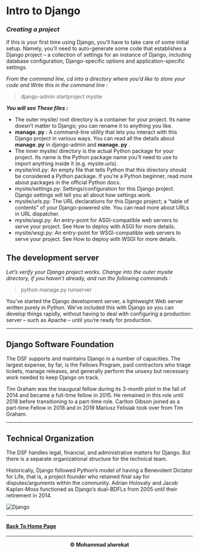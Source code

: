 # Intro to Django

### ***Creating a project***

If this is your first time using Django, you’ll have to take care of some initial setup. Namely,
you’ll need to auto-generate some code that establishes a Django project – a collection of settings for an instance of Django, 
including database configuration, Django-specific options and application-specific settings.

*From the command line, cd into a directory where you’d like to store your code and Write this in the command line :*

>  django-admin startproject mysite


***You will see These files :***

- The outer mysite/ root directory is a container for your project. Its name doesn’t matter to Django; you can rename it to anything you like.
- **manage. py :** A command-line utility that lets you interact with this Django project in various ways. You can read all the details about **manage. py** in django-admin and **manage. py** .
- The inner mysite/ directory is the actual Python package for your project. Its name is the Python package name you’ll need to use to import anything inside it (e.g. mysite.urls).
- mysite/init.py: An empty file that tells Python that this directory should be considered a Python package. If you’re a Python beginner, read more about packages in the official Python docs.
- mysite/settings.py: Settings/configuration for this Django project. Django settings will tell you all about how settings work.
- mysite/urls.py: The URL declarations for this Django project; a “table of contents” of your Django-powered site. You can read more about URLs in URL dispatcher.
- mysite/asgi.py: An entry-point for ASGI-compatible web servers to serve your project. See How to deploy with ASGI for more details.
- mysite/wsgi.py: An entry-point for WSGI-compatible web servers to serve your project. See How to deploy with WSGI for more details.

## The development server

*Let’s verify your Django project works. Change into the outer mysite directory, if you haven’t already, and run the following commands :*

> python manage.py runserver

You’ve started the Django development server, a lightweight Web server written purely in Python. We’ve included this with Django so you can develop things rapidly, 
without having to deal with configuring a production server – such as Apache – until you’re ready for production.

---
## Django Software Foundation

The DSF supports and maintains Django in a number of capacities. The largest expense, by far, is the Fellows Program, paid contractors who triage tickets, manage releases,
and generally perform the unsexy but necessary work needed to keep Django on track.

Tim Graham was the inaugural fellow during its 3-month pilot in the fall of 2014 and became a full-time fellow in 2015. He remained in this role until 2018 before transitioning to a part-time role.
Carlton Gibson joined as a part-time Fellow in 2018 and in 2019 Mariusz Felisiak took over from Tim Graham.

---
## Technical Organization

The DSF handles legal, financial, and administrative matters for Django. 
But there is a separate organizational structure for the technical team.

Historically, Django followed Python’s model of having a Benevolent Dictator for Life, that is, a project founder who retained final say for disputes/arguments within the community. 
Adrian Holovaty and Jacob Kaplan-Moss functioned as Django’s dual-BDFLs from 2005 until their retirement in 2014.


![Django](https://encrypted-tbn0.gstatic.com/images?q=tbn:ANd9GcR3UBgazU5UU1XOY-G0WTGbnDwMCcXauelFXA&usqp=CAU)

---
#### [Back To Home Page](https://mhmadwrekat.github.io/reading-notes)

---
<b>
<p align="center">
© Mohammad alwrekat
</p>
